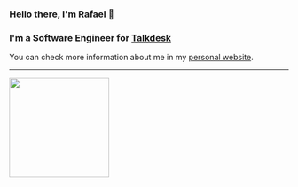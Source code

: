 ### Hello there, I'm Rafael 👋


### I'm a Software Engineer for [Talkdesk](https://talkdesk.com/)

You can check more information about me in my [personal website](https://rafaelrahal.tech/).

<!--
**rrrahal/rrrahal** is a ✨ _special_ ✨ repository because its `README.md` (this file) appears on your GitHub profile.

Here are some ideas to get you started:

- 🔭 I’m currently working on ...
- 🌱 I’m currently learning ...
- 👯 I’m looking to collaborate on ...
- 🤔 I’m looking for help with ...
- 💬 Ask me about ...
- 📫 How to reach me: ...
- 😄 Pronouns: ...
- ⚡ Fun fact: ...
-->

------------

<div>
  <a href="https://github.com/rafaballerini">
  <img height="180em" src="https://github-readme-stats.vercel.app/api?username=rrrahal&count_private=true&hide=stars&theme=dracula&include_all_commits=true"/>
</div>
